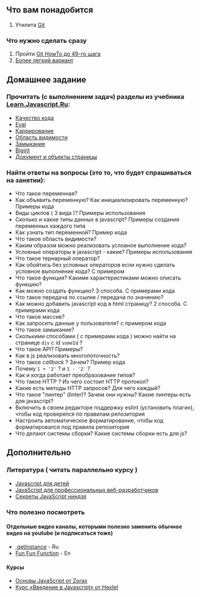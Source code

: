 ## Что вам понадобится
 1. Утилита [Git](https://git-scm.com/downloads)

### Что нужно сделать сразу
 1. Пройти [Git HowTo до 49-го шага](https://githowto.com/ru/)
 2. [Более легкий вариант](https://htmlacademy.ru/blog/boost/tools/git-console)

## Домашнее задание
 
###  Прочитать (с выполнением задач) разделы из учебника [Learn.Javascript.Ru](http://learn.javascript.ru/):
- [Качество кода](https://learn.javascript.ru/code-quality)
- [Eval](https://learn.javascript.ru/eval)
- [Каррирование](https://learn.javascript.ru/currying-partials)
- [Область видимости](https://habr.com/ru/company/ruvds/blog/337038/)
- [Замыкание](https://learn.javascript.ru/closure)
- [Bigint](https://learn.javascript.ru/bigint)
- [Документ и объекты страницы](https://learn.javascript.ru/document)

### Найти ответы на вопросы (это то, что будет спрашиваться на занятии):
- Что такое переменная?
- Как объявить переменную? Как инициализировать переменную? Примеры кода
- Виды циклов ( 3 вида )? Примеры использования
- Сколько и какие типы данных в javascript? Примеры создания переменных каждого типа
- Как узнать тип переменной? Пример кода
- Что такое область видимости?
- Каким образом можно реализовать условное выполнение кода? 
- Условные операторы в javascript - какие? Примеры использования
- Что такое тернарный оператор?
- Как обойтись без условных операторов если нужно сделать условное выполнение кода? С примером
- Что такое функция? Какими характеристиками можно описать функцию?
- Как можно создать функцию? 3 способа. C примерами кода
- Что такое передача по ссылке / передача по значению?
- Как можно добавить javascript код в html страницу? 2 способа. C примерами кода
- Что такое массив?
- Как запросить данные у пользователя? с примером кода
- Что такое замыкание?
- Сколькими способами ( с примерами кода ) можно найти на странице `div` с id `someId` ?
- Что такое API? Примеры?
- Как в js реализовать многопоточность?
- Что такое _callback_ ? Зачем? Пример кода
- Почему `1 + '2'` ? и `1 - '2'` ?
- Как и когда работает преобразование типов?
- Что такое HTTP ? Из чего состоит HTTP протокол?
- Какие есть методы HTTP запросов? Для чего каждый?
- Что такое "линтер" (linter)? Зачем они нужны? Какие линтеры есть для javascript?
- Включить в своем редакторе поддержку eslint (установить плагин), чтобы код проверялся по правилам репозитория
- Настроить автоматическое форматирование, чтобы код форматировался под правила репозитория
- Что делают системы сборки? Какие системы сборки есть для js?
 
## Дополнительно

### Литература ( читать параллельно курсу )
 - [Javascript для детей](http://www.mann-ivanov-ferber.ru/books/javascript-dlya-detej/)
 - [JavaScript для профессиональных веб-разработчиков](http://www.ozon.ru/context/detail/id/31257038/)
 - [Секреты JavaScript ниндзя](http://www.ozon.ru/context/detail/id/22421421/)

### Что полезно посмотреть

#### Отдельные видео каналы, которыми полезно заменить обычное видео на youtube (и подписаться тоже)
- [.getInstance](https://www.youtube.com/channel/UCEBHlT_L1ME6e9ixaRPp0wg) - Ru
- [Fun Fun Function](https://www.youtube.com/channel/UCO1cgjhGzsSYb1rsB4bFe4Q) - En


#### Курсы
 -  [Основы JavaScript от Zorax](https://www.youtube.com/playlist?list=PL363QX7S8MfSxcHzvkNEqMYbOyhLeWwem)
 -  [Курс «Введение в Javascript» от Hexlet](https://www.youtube.com/playlist?list=PLo6puixMwuSNxJCgadaaavKqq4-ocKPrR)
